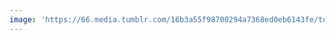 ```yaml
---
image: 'https://66.media.tumblr.com/16b3a55f98700294a7368ed0eb6143fe/tumblr_ngfckcnjZi1tbdx3so1_1280.jpg'
---
```

